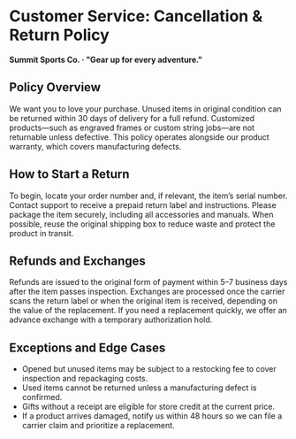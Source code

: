 # Customer Service: Cancellation & Return Policy
**Summit Sports Co. · "Gear up for every adventure."**

## Policy Overview
We want you to love your purchase. Unused items in original condition can be returned within 30 days of delivery for a full refund. Customized products—such as engraved frames or custom string jobs—are not returnable unless defective. This policy operates alongside our product warranty, which covers manufacturing defects.

## How to Start a Return
To begin, locate your order number and, if relevant, the item’s serial number. Contact support to receive a prepaid return label and instructions. Please package the item securely, including all accessories and manuals. When possible, reuse the original shipping box to reduce waste and protect the product in transit.

## Refunds and Exchanges
Refunds are issued to the original form of payment within 5–7 business days after the item passes inspection. Exchanges are processed once the carrier scans the return label or when the original item is received, depending on the value of the replacement. If you need a replacement quickly, we offer an advance exchange with a temporary authorization hold.

## Exceptions and Edge Cases
- Opened but unused items may be subject to a restocking fee to cover inspection and repackaging costs.  
- Used items cannot be returned unless a manufacturing defect is confirmed.  
- Gifts without a receipt are eligible for store credit at the current price.  
- If a product arrives damaged, notify us within 48 hours so we can file a carrier claim and prioritize a replacement.  


